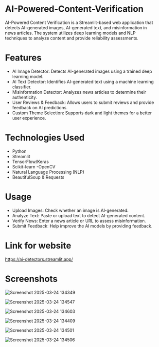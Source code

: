 # AI-Powered-Content-Verification

AI-Powered Content Verification is a Streamlit-based web application that detects AI-generated images, AI-generated text, and misinformation in news articles. The system utilizes deep learning models and NLP techniques to analyze content and provide reliability assessments.

# Features
- AI Image Detector: Detects AI-generated images using a trained deep learning model.
- AI Text Detector: Identifies AI-generated text using a machine learning classifier.
- Misinformation Detector: Analyzes news articles to determine their authenticity.
- User Reviews & Feedback: Allows users to submit reviews and provide feedback on AI predictions.
- Custom Theme Selection: Supports dark and light themes for a better user experience.

# Technologies Used
- Python
- Streamlit
- TensorFlow/Keras
- Scikit-learn
-OpenCV
- Natural Language Processing (NLP)
- BeautifulSoup & Requests

# Usage
- Upload Images: Check whether an image is AI-generated.
- Analyze Text: Paste or upload text to detect AI-generated content.
- Verify News: Enter a news article or URL to assess misinformation.
- Submit Feedback: Help improve the AI models by providing feedback.

# Link for website
https://ai-detectors.streamlit.app/

# Screenshots
![Screenshot 2025-03-24 134349](https://github.com/user-attachments/assets/f3dbbff3-9cce-4514-b36f-8fb190db3f43)

![Screenshot 2025-03-24 134547](https://github.com/user-attachments/assets/d41b063c-126c-4043-a051-b3d9bf64ba88)

![Screenshot 2025-03-24 134603](https://github.com/user-attachments/assets/647107c5-699e-4f1d-90da-7429b94d1153)

![Screenshot 2025-03-24 134409](https://github.com/user-attachments/assets/099c9955-cbc1-4cc5-b15a-972093a6b4cb)   
 
![Screenshot 2025-03-24 134501](https://github.com/user-attachments/assets/0ef200f8-8856-485f-b9fd-0a6d6e3f7fc4)

![Screenshot 2025-03-24 134506](https://github.com/user-attachments/assets/1a28d87a-9c55-4dec-ab21-6e88412d2dcf) 


